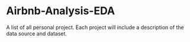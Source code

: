 # Airbnb-Analysis-EDA
A list of all personal project. Each project will include a description of the data source and dataset.
